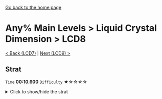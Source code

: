 [Go back to the home page](https://github.com/Doublevil/scbspeedrun)

# Any% Main Levels > Liquid Crystal Dimension > LCD8

[< Back (LCD7)](https://github.com/Doublevil/scbspeedrun/blob/main/levels/any_ml/LCD/LCD7.md) | [Next (LCD9) >](https://github.com/Doublevil/scbspeedrun/blob/main/levels/any_ml/LCD/LCD9.md)

## Strat

`Time` **00:10.600** `Difficulty` ★☆☆☆☆
<details>
  <summary>Click to show/hide the strat</summary>

  [![Strat animation](https://github.com/Doublevil/scbspeedrun/blob/main/media/levels/LCD/LCD8_Strat.webp)](https://github.com/Doublevil/scbspeedrun/blob/main/media/levels/LCD/LCD8_Strat.mp4?raw=true)
</details>
